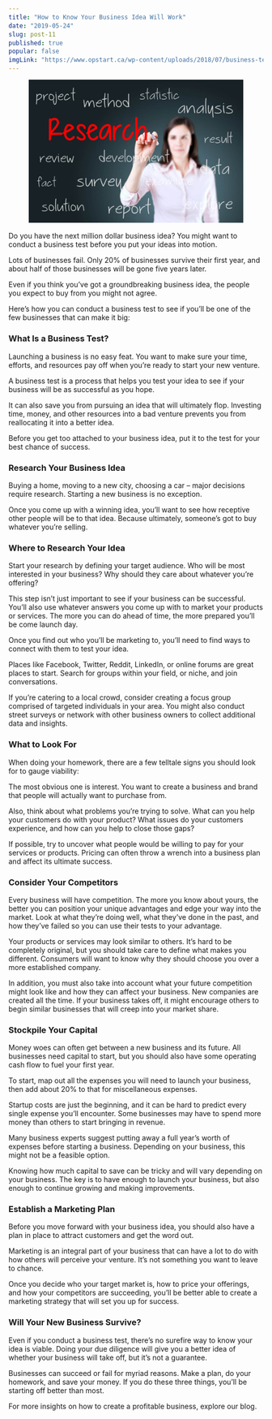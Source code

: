 ```yaml
---
title: "How to Know Your Business Idea Will Work"
date: "2019-05-24"
slug: post-11
published: true
popular: false
imgLink: "https://www.opstart.ca/wp-content/uploads/2018/07/business-test-400x250.jpeg"
---
```

<!-- markdownlint-disable MD033 -->

<figure class="figure">
    <img src="./images/business-test.jpeg" alt=""/>
</figure>

Do you have the next million dollar business idea? You might want to conduct a business test before you put your ideas into motion.

Lots of businesses fail. Only 20% of businesses survive their first year, and about half of those businesses will be gone five years later.

Even if you think you’ve got a groundbreaking business idea, the people you expect to buy from you might not agree.

Here’s how you can conduct a business test to see if you’ll be one of the few businesses that can make it big:
 

### What Is a Business Test?
Launching a business is no easy feat. You want to make sure your time, efforts, and resources pay off when you’re ready to start your new venture.

A business test is a process that helps you test your idea to see if your business will be as successful as you hope.

It can also save you from pursuing an idea that will ultimately flop. Investing time, money, and other resources into a bad venture prevents you from reallocating it into a better idea.

Before you get too attached to your business idea, put it to the test for your best chance of success.
 

### Research Your Business Idea
Buying a home, moving to a new city, choosing a car – major decisions require research. Starting a new business is no exception.

Once you come up with a winning idea, you’ll want to see how receptive other people will be to that idea. Because ultimately, someone’s got to buy whatever you’re selling.
 

### Where to Research Your Idea
Start your research by defining your target audience. Who will be most interested in your business? Why should they care about whatever you’re offering?

This step isn’t just important to see if your business can be successful. You’ll also use whatever answers you come up with to market your products or services. The more you can do ahead of time, the more prepared you’ll be come launch day.

Once you find out who you’ll be marketing to, you’ll need to find ways to connect with them to test your idea.

Places like Facebook, Twitter, Reddit, LinkedIn, or online forums are great places to start. Search for groups within your field, or niche, and join conversations.

If you’re catering to a local crowd, consider creating a focus group comprised of targeted individuals in your area. You might also conduct street surveys or network with other business owners to collect additional data and insights.
 

### What to Look For
When doing your homework, there are a few telltale signs you should look for to gauge viability:

The most obvious one is interest. You want to create a business and brand that people will actually want to purchase from.

Also, think about what problems you’re trying to solve. What can you help your customers do with your product? What issues do your customers experience, and how can you help to close those gaps?

If possible, try to uncover what people would be willing to pay for your services or products. Pricing can often throw a wrench into a business plan and affect its ultimate success.
 

### Consider Your Competitors
Every business will have competition. The more you know about yours, the better you can position your unique advantages and edge your way into the market. Look at what they’re doing well, what they’ve done in the past, and how they’ve failed so you can use their tests to your advantage.

Your products or services may look similar to others. It’s hard to be completely original, but you should take care to define what makes you different. Consumers will want to know why they should choose you over a more established company.

In addition, you must also take into account what your future competition might look like and how they can affect your business. New companies are created all the time. If your business takes off, it might encourage others to begin similar businesses that will creep into your market share.
 

### Stockpile Your Capital
Money woes can often get between a new business and its future. All businesses need capital to start, but you should also have some operating cash flow to fuel your first year.

To start, map out all the expenses you will need to launch your business, then add about 20% to that for miscellaneous expenses.

Startup costs are just the beginning, and it can be hard to predict every single expense you’ll encounter. Some businesses may have to spend more money than others to start bringing in revenue.

Many business experts suggest putting away a full year’s worth of expenses before starting a business. Depending on your business, this might not be a feasible option.

Knowing how much capital to save can be tricky and will vary depending on your business. The key is to have enough to launch your business, but also enough to continue growing and making improvements.
 

### Establish a Marketing Plan
Before you move forward with your business idea, you should also have a plan in place to attract customers and get the word out.

Marketing is an integral part of your business that can have a lot to do with how others will perceive your venture. It’s not something you want to leave to chance.

Once you decide who your target market is, how to price your offerings, and how your competitors are succeeding, you’ll be better able to create a marketing strategy that will set you up for success.
 

### Will Your New Business Survive?
Even if you conduct a business test, there’s no surefire way to know your idea is viable. Doing your due diligence will give you a better idea of whether your business will take off, but it’s not a guarantee.

Businesses can succeed or fail for myriad reasons. Make a plan, do your homework, and save your money. If you do these three things, you’ll be starting off better than most.

For more insights on how to create a profitable business, explore our blog.